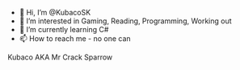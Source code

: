 - 👋 Hi, I’m @KubacoSK
- 👀 I’m interested in Gaming, Reading, Programming, Working out
- 🌱 I’m currently learning C#
- 📫 How to reach me - no one can

Kubaco AKA Mr Crack Sparrow
<!---
KubacoSK/KubacoSK is a ✨ special ✨ repository because its `README.md` (this file) appears on your GitHub profile.
You can click the Preview link to take a look at your changes.
--->
